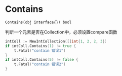 # Contains

`Contains(obj interface{}) bool`

判断一个元素是否在Collection中，必须设置compare函数

```go
intColl := NewIntCollection([]int{1, 2, 2, 3})
if intColl.Contains(1) != true {
    t.Fatal("contain 错误1")
}
if intColl.Contains(5) != false {
    t.Fatal("contain 错误2")
}
```
